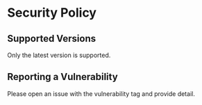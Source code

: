 # Security Policy

## Supported Versions

Only the latest version is supported.

## Reporting a Vulnerability

Please open an issue with the vulnerability tag and provide detail.
